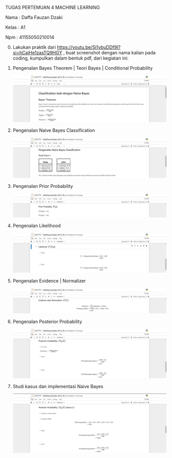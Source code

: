 ﻿TUGAS PERTEMUAN 4 MACHINE LEARNING 

Nama : Daffa Fauzan Dzaki 

Kelas : A1 

Npm  : 41155050210014 

0. Lakukan praktik dari https://youtu.be/Sj1ybuDDf9I?si=hCajHe1zasTQ9HGY , buat screenshot dengan nama kalian pada coding, kumpulkan dalam bentuk pdf, dari kegiatan ini: 
0. Pengenalan Bayes Theorem | Teori Bayes | Conditional Probability 

   ![](Image/tg4/Aspose.Words.219ab7f4-bfda-4835-a985-d2f6143b1356.001.jpeg)

2. Pengenalan Naive Bayes Classification 

   ![](Image/tg4/Aspose.Words.219ab7f4-bfda-4835-a985-d2f6143b1356.002.jpeg)

3. Pengenalan Prior Probability 

   ![](Image/tg4/Aspose.Words.219ab7f4-bfda-4835-a985-d2f6143b1356.003.jpeg)

4. Pengenalan Likelihood 

   ![](Image/tg4/Aspose.Words.219ab7f4-bfda-4835-a985-d2f6143b1356.004.jpeg)

5. Pengenalan Evidence | Normalizer 

   ![](Image/tg4/Aspose.Words.219ab7f4-bfda-4835-a985-d2f6143b1356.005.jpeg)

6. Pengenalan Posterior Probability 

   ![](Image/tg4/Aspose.Words.219ab7f4-bfda-4835-a985-d2f6143b1356.006.jpeg)

7. Studi kasus dan implementasi Naive Bayes 

   ![](Image/tg4/Aspose.Words.219ab7f4-bfda-4835-a985-d2f6143b1356.007.jpeg)
